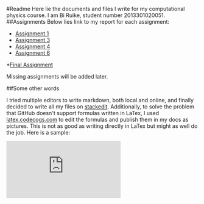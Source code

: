 #Readme
Here lie the documents and files I write for my computational physics course. I am Bi Ruike, student number 2013301020051.
##Assignments
Below lies link to my report for each assignment:

* [Assignment 1](https://github.com/aragornranger/computationalphysics_N2013301020051/blob/master/assignment1.md) 
* [Assignment 3](https://github.com/aragornranger/computationalphysics_N2013301020051/blob/master/assignment3/README.md)
* [Assignment 4](https://github.com/aragornranger/computationalphysics_N2013301020051/blob/master/chapter1/assignment4/README.md)
* [Assignment 6](https://github.com/aragornranger/computationalphysics_N2013301020051/blob/master/chapter2/assignment6/README.md)


*[Final Assignment](https://github.com/aragornranger/computationalphysics_N2013301020051/blob/master/final/final-assignment.pdf)

Missing assignments will be added later.

##Some other words

I tried multiple editors to write markdown, both local and online, and finally decided to write all my files on [stackedit][1]. Additionally, to solve the problem that GitHub doesn't support formulas written in LaTex, I used [latex.codecogs.com][2] to edit the formulas and publish them in my docs as pictures. This is not as good as writing directly in LaTex but might as well do the job. Here is a sample:

![Maxwell's equation][3]


[1]:http://stackedit.io/
[2]:<http://latex.codecogs.com/>
[3]:http://latex.codecogs.com/gif.latex?%5Cleft%5C%7B%5Cbegin%7Bmatrix%7D%20%5Ctriangledown%20%5Ccdot%20D%3D%5Crho%20_f%5C%5C%20%5Ctriangledown%20%5Ccdot%20B%3D0%5C%5C%20%5Ctriangledown%20%5Ctimes%20E%3D-%5Cfrac%7B%5Cpartial%20B%7D%7B%5Cpartial%20t%7D%5C%5C%20%5Ctriangledown%20%5Ctimes%20H%3DJ_f&plus;%5Cfrac%7B%5Cpartial%20D%7D%7B%5Cpartial%20t%7D%20%5Cend%7Bmatrix%7D%5Cright.
